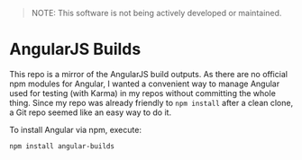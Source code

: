 
> NOTE: This software is not being actively developed or maintained.

AngularJS Builds
==============

This repo is a mirror of the AngularJS build outputs. As there are no official npm modules for Angular, I wanted a convenient way to manage Angular used for testing (with Karma) in my repos without committing the whole thing. Since my repo was already friendly to ```npm install``` after a clean clone, a Git repo seemed like an easy way to do it.

To install Angular via npm, execute:

    npm install angular-builds
    
